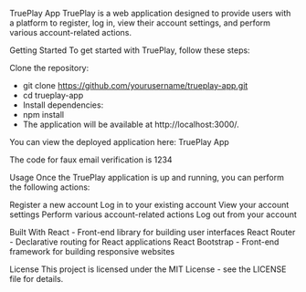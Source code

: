 TruePlay App
TruePlay is a web application designed to provide users with a platform to register, log in, view their account settings, and perform various account-related actions.

Getting Started
To get started with TruePlay, follow these steps:

Clone the repository:
* git clone https://github.com/yourusername/trueplay-app.git
* cd trueplay-app
* Install dependencies:
* npm install
* The application will be available at http://localhost:3000/.

You can view the deployed application here: TruePlay App

The code for faux email verification is 1234

Usage
Once the TruePlay application is up and running, you can perform the following actions:

Register a new account
Log in to your existing account
View your account settings
Perform various account-related actions
Log out from your account

Built With
React - Front-end library for building user interfaces
React Router - Declarative routing for React applications
React Bootstrap - Front-end framework for building responsive websites

License
This project is licensed under the MIT License - see the LICENSE file for details.
